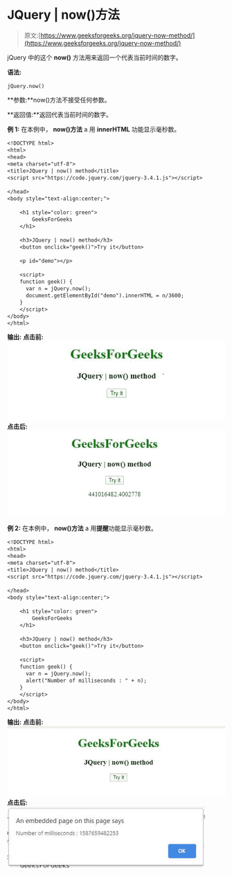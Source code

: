 # JQuery | now()方法

> 原文:[https://www.geeksforgeeks.org/jquery-now-method/](https://www.geeksforgeeks.org/jquery-now-method/)

jQuery 中的这个 **now()** 方法用来返回一个代表当前时间的数字。

**语法:**

```
jQuery.now()

```

**参数:**now()方法不接受任何参数。

**返回值:**返回代表当前时间的数字。

**例 1:** 在本例中， **now()方法** a 用 **innerHTML** 功能显示毫秒数。

```
<!DOCTYPE html>
<html>
<head>
<meta charset="utf-8">
<title>JQuery | now() method</title> 
<script src="https://code.jquery.com/jquery-3.4.1.js"></script>

</head>
<body style="text-align:center;"> 

    <h1 style="color: green"> 
        GeeksForGeeks 
    </h1> 

    <h3>JQuery | now() method</h3>
    <button onclick="geek()">Try it</button>

    <p id="demo"></p>

    <script>
    function geek() {
      var n = jQuery.now();
      document.getElementById("demo").innerHTML = n/3600;
    }
    </script>
</body>
</html>                                                                                            
```

**输出:**
**点击前:**
![](img/e5f00a32600a722cd3eb143c4b8edeef.png)
**点击后:**
![](img/8260e72821ef68007dd541a0c08de15c.png)

**例 2:** 在本例中， **now()方法** a 用**提醒**功能显示毫秒数。

```
<!DOCTYPE html>
<html>
<head>
<meta charset="utf-8">
<title>JQuery | now() method</title> 
<script src="https://code.jquery.com/jquery-3.4.1.js"></script>

</head>
<body style="text-align:center;"> 

    <h1 style="color: green"> 
        GeeksForGeeks 
    </h1> 

    <h3>JQuery | now() method</h3>
    <button onclick="geek()">Try it</button>

    <script>
    function geek() {
      var n = jQuery.now();
      alert("Number of milliseconds : " + n);
    }
    </script>
</body>
</html>                                        
```

**输出:**
**点击前:**
![](img/a9390f649a9155a6509b7fa6c3ed4b74.png)
**点击后:**
![](img/847d8420f0ae8ce8b0cf511f9908cc26.png)